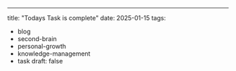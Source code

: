 ---
title: "Todays Task is complete"
date: 2025-01-15
tags:
  - blog
  - second-brain
  - personal-growth
  - knowledge-management
  - task
draft: false